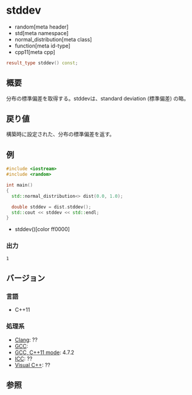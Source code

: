 # stddev
* random[meta header]
* std[meta namespace]
* normal_distribution[meta class]
* function[meta id-type]
* cpp11[meta cpp]

```cpp
result_type stddev() const;
```

## 概要
分布の標準偏差を取得する。stddevは、standard deviation (標準偏差) の略。


## 戻り値
構築時に設定された、分布の標準偏差を返す。


## 例
```cpp example
#include <iostream>
#include <random>

int main()
{
  std::normal_distribution<> dist(0.0, 1.0);

  double stddev = dist.stddev();
  std::cout << stddev << std::endl;
}
```
* stddev()[color ff0000]

### 出力
```
1
```

## バージョン
### 言語
- C++11

### 処理系
- [Clang](/implementation.md#clang): ??
- [GCC](/implementation.md#gcc): 
- [GCC, C++11 mode](/implementation.md#gcc): 4.7.2
- [ICC](/implementation.md#icc): ??
- [Visual C++](/implementation.md#visual_cpp): ??


## 参照


